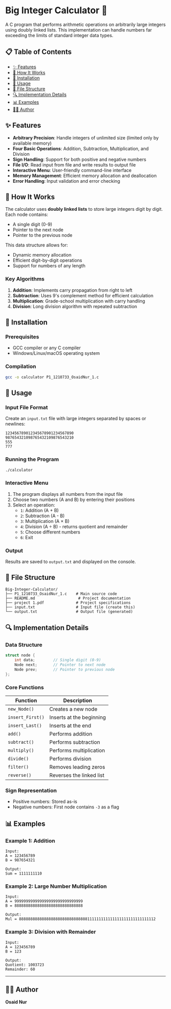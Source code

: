 # Big Integer Calculator 🧮

A C program that performs arithmetic operations on arbitrarily large integers using doubly linked lists. This implementation can handle numbers far exceeding the limits of standard integer data types.

## 📋 Table of Contents

- [✨ Features](#-features)
- [🔧 How It Works](#-how-it-works)
- [🚀 Installation](#-installation)
- [📖 Usage](#-usage)
- [📁 File Structure](#-file-structure)
- [🔍 Implementation Details](#-implementation-details)
- [📊 Examples](#-examples)
- [👨‍💻 Author](#-author)

## ✨ Features

- **Arbitrary Precision**: Handle integers of unlimited size (limited only by available memory)
- **Four Basic Operations**: Addition, Subtraction, Multiplication, and Division
- **Sign Handling**: Support for both positive and negative numbers
- **File I/O**: Read input from file and write results to output file
- **Interactive Menu**: User-friendly command-line interface
- **Memory Management**: Efficient memory allocation and deallocation
- **Error Handling**: Input validation and error checking

## 🔧 How It Works

The calculator uses **doubly linked lists** to store large integers digit by digit. Each node contains:
- A single digit (0-9)
- Pointer to the next node
- Pointer to the previous node

This data structure allows for:
- Dynamic memory allocation
- Efficient digit-by-digit operations
- Support for numbers of any length

### Key Algorithms

1. **Addition**: Implements carry propagation from right to left
2. **Subtraction**: Uses 9's complement method for efficient calculation
3. **Multiplication**: Grade-school multiplication with carry handling
4. **Division**: Long division algorithm with repeated subtraction

## 🚀 Installation

### Prerequisites
- GCC compiler or any C compiler
- Windows/Linux/macOS operating system

### Compilation
```bash
gcc -o calculator P1_1210733_OsaidNur_1.c
```

## 📖 Usage

### Input File Format
Create an `input.txt` file with large integers separated by spaces or newlines:
```
123456789012345678901234567890
987654321098765432109876543210
555
777
```

### Running the Program
```bash
./calculator
```

### Interactive Menu
1. The program displays all numbers from the input file
2. Choose two numbers (A and B) by entering their positions
3. Select an operation:
   - `1`: Addition (A + B)
   - `2`: Subtraction (A - B)
   - `3`: Multiplication (A × B)
   - `4`: Division (A ÷ B) - returns quotient and remainder
   - `5`: Choose different numbers
   - `6`: Exit

### Output
Results are saved to `output.txt` and displayed on the console.

## 📁 File Structure

```
Big-Integer-Calculator/
├── P1_1210733_OsaidNur_1.c    # Main source code
├── README.md                   # Project documentation
├── project 1.pdf              # Project specifications
├── input.txt                  # Input file (create this)
└── output.txt                 # Output file (generated)
```

## 🔍 Implementation Details

### Data Structure
```c
struct node {
    int data;        // Single digit (0-9)
    Node next;       // Pointer to next node
    Node prev;       // Pointer to previous node
};
```

### Core Functions

| Function | Description |
|----------|-------------|
| `new_Node()` | Creates a new node |
| `insert_First()` | Inserts at the beginning |
| `insert_Last()` | Inserts at the end |
| `add()` | Performs addition |
| `subtract()` | Performs subtraction |
| `multiply()` | Performs multiplication |
| `divide()` | Performs division |
| `filter()` | Removes leading zeros |
| `reverse()` | Reverses the linked list |

### Sign Representation
- Positive numbers: Stored as-is
- Negative numbers: First node contains `-3` as a flag

## 📊 Examples

### Example 1: Addition
```
Input: 
A = 123456789
B = 987654321

Output:
Sum = 1111111110
```

### Example 2: Large Number Multiplication
```
Input:
A = 999999999999999999999999999999
B = 888888888888888888888888888888

Output:
Mul = 888888888888888888888888888888111111111111111111111111111112
```

### Example 3: Division with Remainder
```
Input:
A = 123456789
B = 123

Output:
Quotient: 1003723
Remainder: 60
```
---

## 👨‍💻 Author

**Osaid Nur**

